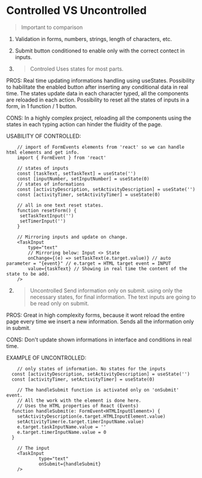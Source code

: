 # Controlled VS Uncontrolled

> Important to comparison
1. Validation in forms, numbers, strings, length of characters, etc.
2. Submit button conditioned to enable only with the correct contect in inputs.

1. > Controled
Uses states for most parts.

PROS:
Real time updating informations handling using useStates. 
Possibility to habilitate the enabled button after inserting any conditional data in real time.
The states update data in each character typed, all the components are reloaded in each action.
Possibility to reset all the states of inputs in a form, in 1 function / 1 button.

CONS:
In a highly complex project, reloading all the components using the states in each typing action can hinder the fluidity of the page.


USABILITY OF CONTROLLED:
```tsx
    // import of FormEvents elements from 'react' so we can handle html elements and get info.
    import { FormEvent } from 'react'

    // states of inputs
    const [taskText, setTaskText] = useState('')
    const [inputNumber, setInputNumber] = useState(0)
    // states of informations
    const [activityDescription, setActivityDescription] = useState('')
    const [activityTimer, setActivityTimer] = useState(0)

    // all in one text reset states.
    function resetForm() {
     setTaskTextInput('')
     setTimerInput('')
    }

    // Mirroring inputs and update on change.
    <TaskInput
        type="text"
        // Mirroring below: Input <> State
        onChange={(e) => setTaskText(e.target.value)} // auto parameter = "{event}" // e.target = HTML target event = INPUT
        value={taskText} // Showing in real time the content of the state to be add.
    />
```

2. > Uncontrolled
Send information only on submit. using only the necessary states, for final information.
The text inputs are going to be read only on submit.

PROS:
Great in high complexity forms, because it wont reload the entire page every time we insert a new information.
Sends all the information only in submit.

CONS:
Don't update shown informations in interface and conditions in real time.

EXAMPLE OF UNCONTROLLED:
```tsx
    // only states of information. No states for the inputs
  const [activityDescription, setActivityDescription] = useState('')
  const [activityTimer, setActivityTimer] = useState(0)

    // The handleSubmit function is activated only on 'onSubmit' event. 
    // All the work with the element is done here.
    // Uses the HTML properties of React (Events)
  function handleSubmit(e: FormEvent<HTMLInputElement>) {
    setActivityDescription(e.target.HTMLInputElement.value)
    setActivityTimer(e.target.timerInputName.value)
    e.target.taskInputName.value = ''
    e.target.timerInputName.value = 0
  }

    // The input
    <TaskInput
            type="text"
            onSubmit={handleSubmit}
    />
```



